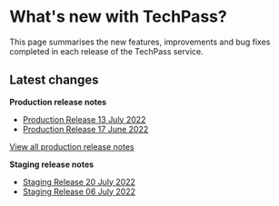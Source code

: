 # What's new with TechPass?

This page summarises the new features, improvements and bug fixes completed in each release of the TechPass service.

## Latest changes

**Production release notes**
- [Production Release 13 July 2022](whats-new/production-release-notes?id=production-release-13-july-2022)
- [Production Release 17 June 2022](whats-new/production-release-notes?id=production-release-17-june-2022)  

[View all production release notes](/whats-new/production-release-notes)

**Staging release notes**
- [Staging Release 20 July 2022](whats-new/staging-release-notes?id=staging-release-20-july-2022)
- [Staging Release 06 July 2022](whats-new/staging-release-notes?id=staging-release-06-july-2022)

